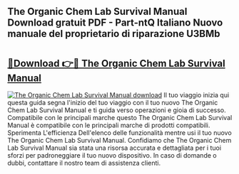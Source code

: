 ## The Organic Chem Lab Survival Manual Download gratuit PDF - Part-ntQ Italiano Nuovo manuale del proprietario di riparazione U3BMb

# <h2><a href="http://dfae7z.blite.top/?on=The+Organic+Chem+Lab+Survival+Manual">🔗Download 👉🔴 The Organic Chem Lab Survival Manual</a></h2>

[![The Organic Chem Lab Survival Manual download](https://i.imgur.com/lujVjoI.png)](http://dfae7z.blite.top/?on=The+Organic+Chem+Lab+Survival+Manual)
Il tuo viaggio inizia qui questa guida segna l'inizio del tuo viaggio con il tuo nuovo The Organic Chem Lab Survival Manual e ti guida verso operazioni e gioia di successo. Compatibile con le principali marche questo The Organic Chem Lab Survival Manual è compatibile con le principali marche di prodotti compatibili. Sperimenta L'efficienza Dell'elenco delle funzionalità mentre usi il tuo nuovo The Organic Chem Lab Survival Manual. Confidiamo che The Organic Chem Lab Survival Manual sia stata una risorsa accurata e dettagliata per i tuoi sforzi per padroneggiare il tuo nuovo dispositivo. In caso di domande o dubbi, contattare il nostro team di assistenza clienti.
